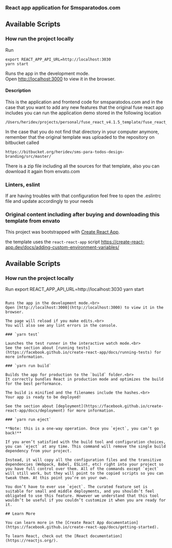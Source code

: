 ### React app application for Smsparatodos.com
## Available Scripts

### How run the project locally
Run
```
export REACT_APP_API_URL=http://localhost:3030
yarn start
```
Runs the app in the development mode.<br>
Open [http://localhost:3000](http://localhost:3000) to view it in the browser.

#### Description
This is the application and frontend code for smsparatodos.com and in the case
that you want to add any new features that the original fuse react app includes
you can run the application demo stored in the following location
```
/Users/heridev/projects/personal/fuse_react_v4.1.5_template/fuse_react_demo
```

In the case that you do not find that directory in your computer anymore, remember
that the original template was uploaded to the repository on bitbucket called
```
https://bitbucket.org/heridev/sms-para-todos-design-branding/src/master/
```
There is a zip file including all the sources for that template, also 
you can download it again from envato.com

### Linters, eslint
If are having troubles with that configuration feel free to open the .eslintrc file and update accordingly to your needs

### Original content including after buying and downloading this template from envato
This project was bootstrapped with [Create React App](https://github.com/facebook/create-react-app).

the template uses the `react-react-app` script https://create-react-app.dev/docs/adding-custom-environment-variables/

## Available Scripts

### How run the project locally

Run
export REACT_APP_API_URL=http://localhost:3030
yarn start
```

Runs the app in the development mode.<br>
Open [http://localhost:3000](http://localhost:3000) to view it in the browser.

The page will reload if you make edits.<br>
You will also see any lint errors in the console.

### `yarn test`

Launches the test runner in the interactive watch mode.<br>
See the section about [running tests](https://facebook.github.io/create-react-app/docs/running-tests) for more information.

### `yarn run build`

Builds the app for production to the `build` folder.<br>
It correctly bundles React in production mode and optimizes the build for the best performance.

The build is minified and the filenames include the hashes.<br>
Your app is ready to be deployed!

See the section about [deployment](https://facebook.github.io/create-react-app/docs/deployment) for more information.

### `yarn run eject`

**Note: this is a one-way operation. Once you `eject`, you can’t go back!**

If you aren’t satisfied with the build tool and configuration choices, you can `eject` at any time. This command will remove the single build dependency from your project.

Instead, it will copy all the configuration files and the transitive dependencies (Webpack, Babel, ESLint, etc) right into your project so you have full control over them. All of the commands except `eject` will still work, but they will point to the copied scripts so you can tweak them. At this point you’re on your own.

You don’t have to ever use `eject`. The curated feature set is suitable for small and middle deployments, and you shouldn’t feel obligated to use this feature. However we understand that this tool wouldn’t be useful if you couldn’t customize it when you are ready for it.

## Learn More

You can learn more in the [Create React App documentation](https://facebook.github.io/create-react-app/docs/getting-started).

To learn React, check out the [React documentation](https://reactjs.org/).
